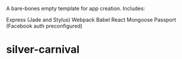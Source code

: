 A bare-bones empty template for app creation.  Includes:

Express (Jade and Stylus)
Webpack
Babel
React
Mongoose
Passport (Facebook auth preconfigured)

# silver-carnival
